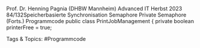 Prof. Dr. Henning Pagnia (DHBW Mannheim) Advanced IT Herbst 2023 84/132Speicherbasierte Synchronisation Semaphore
Private Semaphore (Forts.)
Programmcode
public class PrintJobManagement  {
private boolean printerFree  = true;

   Tags & Topics:
   #Programmcode